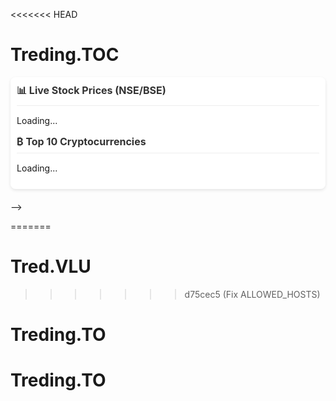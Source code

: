 <<<<<<< HEAD
# Treding.TOC
<!DOCTYPE html>
<html lang="en">
<head>
    <meta charset="UTF-8">
    <meta name="viewport" content="width=device-width, initial-scale=1.0">
    <title>Live Stocks & Crypto Tracker</title>
    <style>
        :root {
            --primary-color: #4361ee;
            --green: #2ecc71;
            --red: #e74c3c;
            --text-color: #2c3e50;
            --bg-color: #f8f9fa;
            --card-bg: #ffffff;
            --border-radius: 12px;
            --box-shadow: 0 4px 6px rgba(0, 0, 0, 0.1);
        }

        body {
            font-family: 'Segoe UI', Tahoma, Geneva, Verdana, sans-serif;
            margin: 0;
            padding: 15px;
            background: var(--bg-color);
            color: var(--text-color);
            line-height: 1.6;
        }

        .container {
            max-width: 100%;
            background: var(--card-bg);
            border-radius: var(--border-radius);
            box-shadow: var(--box-shadow);
            padding: 20px;
            margin-bottom: 20px;
        }

        h2 {
            color: var(--primary-color);
            font-size: 1.3rem;
            margin-top: 0;
            margin-bottom: 15px;
            padding-bottom: 8px;
            border-bottom: 1px solid #eee;
            display: flex;
            align-items: center;
            gap: 8px;
        }

        .stock, .crypto {
            margin-bottom: 20px;
        }

        .ticker {
            font-weight: 600;
            color: var(--primary-color);
            font-size: 0.95rem;
        }

        .price {
            font-weight: 700;
            font-size: 1rem;
        }

        .up {
            color: var(--green);
        }

        .down {
            color: var(--red);
        }

        .volume {
            font-size: 0.8rem;
            color: #7f8c8d;
            margin-top: 2px;
        }

        .data-item {
            padding: 10px 0;
            border-bottom: 1px dashed #ecf0f1;
            display: flex;
            flex-wrap: wrap;
            align-items: center;
            gap: 8px;
        }

        .data-item:last-child {
            border-bottom: none;
        }

        .change-percent {
            font-size: 0.85rem;
            padding: 2px 6px;
            border-radius: 4px;
            background-color: rgba(46, 204, 113, 0.1);
        }

        .down .change-percent {
            background-color: rgba(231, 76, 60, 0.1);
        }

        @media (max-width: 600px) {
            body {
                padding: 10px;
            }
            
            .container {
                padding: 15px;
            }
            
            h2 {
                font-size: 1.1rem;
            }
            
            .price {
                font-size: 0.9rem;
            }
        }

        /* Loading animation */
        @keyframes pulse {
            0% { opacity: 0.6; }
            50% { opacity: 1; }
            100% { opacity: 0.6; }
        }

        #stocks.loading, #crypto.loading {
            animation: pulse 1.5s infinite;
        }
    </style>
</head>
<body>
    <div class="container">
        <h2>📊 Live Stock Prices (NSE/BSE) os  </h2>
        <div id="stocks" class="stock loading">
            Loading stock data...
        </div>

        <h2>₿ Top 10 Cryptocurrencies</h2>
        <div id="crypto" class="crypto loading">
            Loading crypto data...
        </div>
    </div>

    <script>
        // Fetch Stock Data (Using Alpha Vantage API)
        async function fetchStocks() {
            const stocksElement = document.getElementById('stocks');
            stocksElement.classList.remove('loading');
            
            const symbols = ['RELIANCE.BSE', 'TCS.BSE', 'HDFCBANK.BSE', 'INFY.BSE', 'SBIN.BSE'];
            let html = '';
            
            for (const symbol of symbols) {
                try {
                    const response = await fetch(`https://www.alphavantage.co/query?function=GLOBAL_QUOTE&symbol=${symbol}&apikey=6AFY4VTCLQ050BBM`);
                    const data = await response.json();
                    const stock = data['Global Quote'];
                    
                    if (stock) {
                        const changePercent = parseFloat(stock['10. change percent'].replace('%', ''));
                        html += `
                            <div class="data-item">
                                <span class="ticker">${symbol.split('.')[0]}</span>
                                <span class="price ${changePercent >= 0 ? 'up' : 'down'}">₹${stock['05. price']}</span>
                                <span class="${changePercent >= 0 ? 'up' : 'down'} change-percent">${changePercent >= 0 ? '+' : ''}${changePercent}%</span>
                                <div class="volume">Volume: ${stock['06. volume']}</div>
                            </div>
                        `;
                    }
                } catch (error) {
                    console.error("Error fetching stock:", error);
                    html += `<div class="data-item">${symbol.split('.')[0]}: Data Error</div>`;
                }
            }
            
            stocksElement.innerHTML = html || "<div class='data-item'>Failed to load stocks. Try later.</div>";
        }

        // Fetch Crypto Data (Using CoinGecko API)
        async function fetchCrypto() {
            const cryptoElement = document.getElementById('crypto');
            cryptoElement.classList.remove('loading');
            
            try {
                const response = await fetch('https://api.coingecko.com/api/v3/coins/markets?vs_currency=usd&order=market_cap_desc&per_page=10');
                const coins = await response.json();
                let html = '';
                
                coins.forEach(coin => {
                    const change = coin.price_change_percentage_24h;
                    html += `
                        <div class="data-item">
                            <span class="ticker">${coin.symbol.toUpperCase()}</span>
                            <span class="price ${change >= 0 ? 'up' : 'down'}">$${coin.current_price.toLocaleString()}</span>
                            <span class="${change >= 0 ? 'up' : 'down'} change-percent">${change >= 0 ? '+' : ''}${change.toFixed(2)}%</span>
                            <div class="volume">Vol: $${coin.total_volume.toLocaleString()}</div>
                        </div>
                    `;
                });
                
                cryptoElement.innerHTML = html;
            } catch (error) {
                cryptoElement.innerHTML = "<div class='data-item'>Failed to load crypto. Try later.</div>";
            }
        }

        // Initial fetch
        fetchStocks();
        fetchCrypto();
        
        // Refresh every 5 seconds (5000ms)
        setInterval(fetchStocks, 5000);
        setInterval(fetchCrypto, 5000);
    </script>
</body>
</html>

<!--<!DOCTYPE html>
<html lang="en">
<head>
    <meta charset="UTF-8">
    <meta name="viewport" content="width=device-width, initial-scale=1.0">
    <title>Live Stocks & Crypto Tracker</title>
    <style>
        body {
            font-family: Arial, sans-serif;
            margin: 0;
            padding: 10px;
            background: #f5f5f5;
        }
        .container {
            max-width: 100%;
            background: white;
            border-radius: 8px;
            box-shadow: 0 2px 5px rgba(0,0,0,0.1);
            padding: 10px;
        }
        h2 {
            color: #333;
            font-size: 16px;
            margin-top: 0;
        }
        .stock, .crypto {
            margin-bottom: 15px;
        }
        .ticker {
            font-weight: bold;
            color: #1a73e8;
        }
        .price {
            font-weight: bold;
        }
        .up {
            color: green;
        }
        .down {
            color: red;
        }
        .volume {
            font-size: 12px;
            color: #666;
        }
    </style>
</head>
<body>
    <div class="container">
        <h2>📊 Live Stock Prices (NSE/BSE)</h2>
        <div id="stocks" class="stock">
            Loading...
        </div>

        <h2>₿ Top 10 Cryptocurrencies</h2>
        <div id="crypto" class="crypto">
            Loading...
        </div>
    </div>

    <script>
        // Fetch Stock Data (Using Alpha Vantage API)
        async function fetchStocks() {
            const symbols = ['RELIANCE.BSE', 'TCS.BSE', 'HDFCBANK.BSE', 'INFY.BSE', 'SBIN.BSE'];
            let html = '';
            
            for (const symbol of symbols) {
                try {
                    const response = await fetch(`https://www.alphavantage.co/query?function=GLOBAL_QUOTE&symbol=${symbol}&apikey=6AFY4VTCLQ050BBM`);
                    const data = await response.json();
                    const stock = data['Global Quote'];
                    
                    if (stock) {
                        const changePercent = parseFloat(stock['10. change percent'].replace('%', ''));
                        html += `
                            <div>
                                <span class="ticker">${symbol.split('.')[0]}</span>: 
                                <span class="price ${changePercent >= 0 ? 'up' : 'down'}">₹${stock['05. price']}</span>
                                <span class="${changePercent >= 0 ? 'up' : 'down'}">(${changePercent}%)</span>
                                <div class="volume">Volume: ${stock['06. volume']}</div>
                            </div>
                        `;
                    }
                } catch (error) {
                    console.error("Error fetching stock:", error);
                    html += `<div>${symbol.split('.')[0]}: Data Error</div>`;
                }
            }
            
            document.getElementById('stocks').innerHTML = html || "Failed to load stocks. Try later.";
        }

        // Fetch Crypto Data (Using CoinGecko API)
        async function fetchCrypto() {
            try {
                const response = await fetch('https://api.coingecko.com/api/v3/coins/markets?vs_currency=usd&order=market_cap_desc&per_page=10');
                const coins = await response.json();
                let html = '';
                
                coins.forEach(coin => {
                    const change = coin.price_change_percentage_24h;
                    html += `
                        <div>
                            <span class="ticker">${coin.symbol.toUpperCase()}</span>: 
                            <span class="price ${change >= 0 ? 'up' : 'down'}">$${coin.current_price.toLocaleString()}</span>
                            <span class="${change >= 0 ? 'up' : 'down'}">(${change.toFixed(2)}%)</span>
                            <div class="volume">Vol: $${coin.total_volume.toLocaleString()}</div>
                        </div>
                    `;
                });
                
                document.getElementById('crypto').innerHTML = html;
            } catch (error) {
                document.getElementById('crypto').innerHTML = "Failed to load crypto. Try later.";
            }
        }

        // Fetch data on page load and every 60 seconds
        fetchStocks();
        fetchCrypto();
        setInterval(fetchStocks, 60000);
        setInterval(fetchCrypto, 60000);
    </script>
</body>
</html>-->
=======
# Tred.VLU
>>>>>>> d75cec5 (Fix ALLOWED_HOSTS)
# Treding.TO
# Treding.TO
